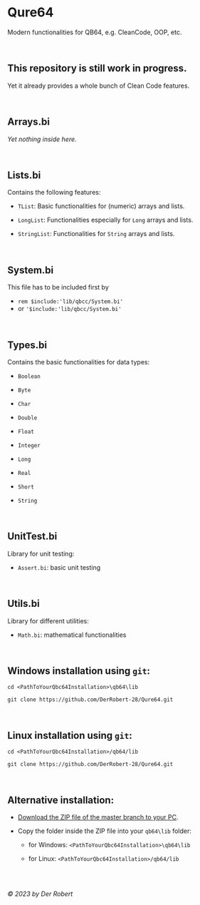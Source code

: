 # Qure64

Modern functionalities for QB64, e.g. CleanCode, OOP, etc.

<br>

## This repository is still work in progress.

Yet it already provides a whole bunch of Clean Code features.

<br>

## Arrays.bi

*Yet nothing inside here.*

<br>

## Lists.bi

Contains the following features:

- `TList`: Basic functionalities for (numeric) arrays and lists.

- `LongList`: Functionalities especially for `Long` arrays and lists.

- `StringList`: Functionalities for `String` arrays and lists.

<br>

## System.bi

This file has to be included first by
- `rem $include:'lib/qbcc/System.bi'`
- or `'$include:'lib/qbcc/System.bi'`


<br>

## Types.bi

Contains the basic functionalities for data types:

- `Boolean`

- `Byte`

- `Char`

- `Double`

- `Float`

- `Integer`

- `Long`

- `Real`

- `Short`

- `String`

<br>

## UnitTest.bi

Library for unit testing:

- `Assert.bi`: basic unit testing

<br>

## Utils.bi

Library for different utilities:

- `Math.bi`: mathematical functionalities

<br>

## Windows installation using `git`:

```
cd <PathToYourQbc64Installation>\qb64\lib

git clone https://github.com/DerRobert-28/Qure64.git
```

<br>

## Linux installation using `git`:

```
cd <PathToYourQbc64Installation>/qb64/lib

git clone https://github.com/DerRobert-28/Qure64.git
```

<br>

## Alternative installation:

- [Download the ZIP file of the master branch to your PC](https://github.com/DerRobert-28/Qure64/archive/refs/heads/master.zip).

- Copy the folder inside the ZIP file into your `qb64\lib` folder:

  - for Windows: `<PathToYourQbc64Installation>\qb64\lib`

  - for Linux: `<PathToYourQbc64Installation>/qb64/lib`

<br>
<br>

*&copy; 2023 by Der Robert*
